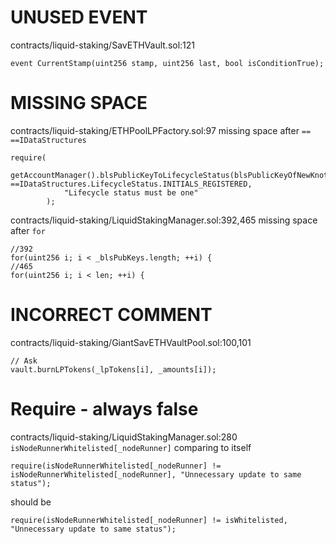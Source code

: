 # UNUSED EVENT
contracts/liquid-staking/SavETHVault.sol:121
```
event CurrentStamp(uint256 stamp, uint256 last, bool isConditionTrue);
```

# MISSING SPACE
contracts/liquid-staking/ETHPoolLPFactory.sol:97
missing space after `==`
`==IDataStructures`
```
require(
            getAccountManager().blsPublicKeyToLifecycleStatus(blsPublicKeyOfNewKnot) ==IDataStructures.LifecycleStatus.INITIALS_REGISTERED,
            "Lifecycle status must be one"
        );
```


contracts/liquid-staking/LiquidStakingManager.sol:392,465
missing space after `for`

```
//392
for(uint256 i; i < _blsPubKeys.length; ++i) {
//465
for(uint256 i; i < len; ++i) {
```

# INCORRECT COMMENT

contracts/liquid-staking/GiantSavETHVaultPool.sol:100,101

```
// Ask
vault.burnLPTokens(_lpTokens[i], _amounts[i]);
```

# Require - always false
contracts/liquid-staking/LiquidStakingManager.sol:280
`isNodeRunnerWhitelisted[_nodeRunner]` comparing to itself
```
require(isNodeRunnerWhitelisted[_nodeRunner] != isNodeRunnerWhitelisted[_nodeRunner], "Unnecessary update to same status");
```

should be 
```
require(isNodeRunnerWhitelisted[_nodeRunner] != isWhitelisted, "Unnecessary update to same status");
```
